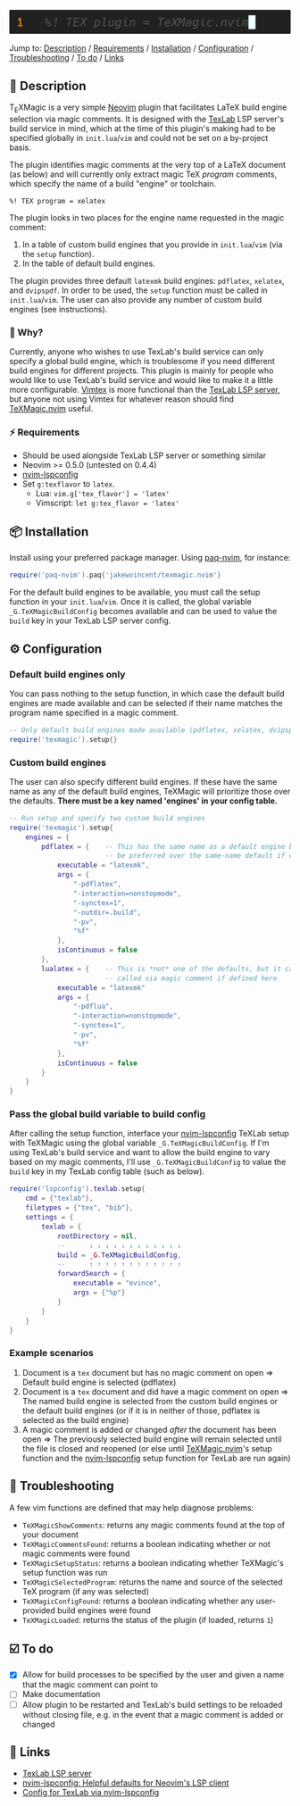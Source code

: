 ![Banner](assets/images/banner.gif)

Jump to: [Description](#-description) / [Requirements](#-requirements) / [Installation](#-installation) / [Configuration](#%EF%B8%8F-configuration) / [Troubleshooting](#-troubleshooting) / [To do](#%EF%B8%8F-to-do) / [Links](#-links)

## 📝 Description
T<sub>E</sub>XMagic is a very simple [Neovim](https://neovim.io) plugin that facilitates LaTeX build engine selection via magic comments. It is designed with the [TexLab](https://github.com/latex-lsp/texlab) LSP server's build service in mind, which at the time of this plugin's making had to be specified globally in `init.lua`/`vim` and could not be set on a by-project basis.

The plugin identifies magic comments at the very top of a LaTeX document (as below) and will currently only extract magic TeX *program* comments, which specify the name of a build "engine" or toolchain.

```
%! TEX program = xelatex
```
The plugin looks in two places for the engine name requested in the magic comment:

1. In a table of custom build engines that you provide in `init.lua`/`vim` (via the `setup` function).
2. In the table of default build engines.

The plugin provides three default `latexmk` build engines: `pdflatex`, `xelatex`, and `dvipspdf`. In order to be used, the `setup` function must be called in `init.lua`/`vim`. The user can also provide any number of custom build engines (see instructions).

### 🤷 Why?
Currently, anyone who wishes to use TexLab's build service can only specify a global build engine, which is troublesome if you need different build engines for different projects. This plugin is mainly for people who would like to use TexLab's build service and would like to make it a little more configurable. [Vimtex](https://github.com/lervag/vimtex) is more functional than the [TexLab LSP server](https://github.com/latex-lsp/texlab), but anyone not using Vimtex for whatever reason should find [TeXMagic.nvim](https://github.com/jakewvincent/texmagic.nvim) useful.

### ⚡ Requirements

- Should be used alongside TexLab LSP server or something similar
- Neovim >= 0.5.0 (untested on 0.4.4)
- [nvim-lspconfig](https://github.com/neovim/nvim-lspconfig)
- Set `g:texflavor` to `latex`.
    - Lua: `vim.g['tex_flavor'] = 'latex'`
    - Vimscript: `let g:tex_flavor = 'latex'`

## 📦 Installation
Install using your preferred package manager. Using [paq-nvim](https://github.com/savq/paq-nvim), for instance:

```lua
require('paq-nvim').paq{'jakewvincent/texmagic.nvim'}
```

For the default build engines to be available, you must call the setup function in your `init.lua`/`vim`. Once it is called, the global variable `_G.TeXMagicBuildConfig` becomes available and can be used to value the `build` key in your TexLab LSP server config.

## ⚙️ Configuration
### Default build engines only
You can pass nothing to the setup function, in which case the default build engines are made available and can be selected if their name matches the program name specified in a magic comment.

```lua
-- Only default build engines made available (pdflatex, xelatex, dvipspdf)
require('texmagic').setup{}
```

### Custom build engines
The user can also specify different build engines. If these have the same name as any of the default build engines, TeXMagic will prioritize those over the defaults. **There must be a key named 'engines' in your config table.**

```lua
-- Run setup and specify two custom build engines
require('texmagic').setup{
    engines = {
        pdflatex = {    -- This has the same name as a default engine but would
                        -- be preferred over the same-name default if defined
            executable = "latexmk",
            args = {
                "-pdflatex",
                "-interaction=nonstopmode",
                "-synctex=1",
                "-outdir=.build",
                "-pv",
                "%f"
            },
            isContinuous = false
        },
        lualatex = {    -- This is *not* one of the defaults, but it can be
                        -- called via magic comment if defined here
            executable = "latexmk"
            args = {
                "-pdflua",
                "-interaction=nonstopmode",
                "-synctex=1",
                "-pv",
                "%f"
            },
            isContinuous = false
        }
    }
}
```

### Pass the global build variable to build config
After calling the setup function, interface your [nvim-lspconfig](https://github.com/neovim/nvim-lspconfig) TeXLab setup with TeXMagic using the global variable `_G.TeXMagicBuildConfig`. If I'm using TexLab's build service and want to allow the build engine to vary based on my magic comments, I'll use `_G.TeXMagicBuildConfig` to value the `build` key in my TexLab config table (such as below).

```lua
require('lspconfig').texlab.setup{
    cmd = {"texlab"},
    filetypes = {"tex", "bib"},
    settings = {
        texlab = {
            rootDirectory = nil,
            --      ↓ ↓ ↓ ↓ ↓ ↓ ↓ ↓ ↓ ↓ ↓ ↓
            build = _G.TeXMagicBuildConfig,
            --      ↑ ↑ ↑ ↑ ↑ ↑ ↑ ↑ ↑ ↑ ↑ ↑
            forwardSearch = {
                executable = "evince",
                args = {"%p"}
            }
        }
    }
}
```

### Example scenarios
1. Document is a `tex` document but has no magic comment on open ⇒ Default build engine is selected (pdflatex)
2. Document is a `tex` document and did have a magic comment on open ⇒ The named build engine is selected from the custom build engines or the default build engines (or if it is in neither of those, pdflatex is selected as the build engine)
3. A magic comment is added or changed *after* the document has been open ⇒ The previously selected build engine will remain selected until the file is closed and reopened (or else until [TeXMagic.nvim](https://github.com/jakewvincent/texmagic.nvim)'s setup function and the [nvim-lspconfig](https://github.com/neovim/nvim-lspconfig) setup function for TexLab are run again)

## 🥀 Troubleshooting
A few vim functions are defined that may help diagnose problems:

* `TeXMagicShowComments`: returns any magic comments found at the top of your document
* `TeXMagicCommentsFound`: returns a boolean indicating whether or not magic comments were found
* `TeXMagicSetupStatus`: returns a boolean indicating whether TeXMagic's setup function was run
* `TeXMagicSelectedProgram`: returns the name and source of the selected TeX program (if any was selected)
* `TeXMagicConfigFound`: returns a boolean indicating whether any user-provided build engines were found
* `TeXMagicLoaded`: returns the status of the plugin (if loaded, returns `1`)

## ☑️ To do
- [X] Allow for build processes to be specified by the user and given a name that the magic comment can point to
- [ ] Make documentation
- [ ] Allow plugin to be restarted and TexLab's build settings to be reloaded without closing file, e.g. in the event that a magic comment is added or changed

## 🔗 Links
* [TexLab LSP server](https://github.com/latex-lsp/texlab) 
* [nvim-lspconfig: Helpful defaults for Neovim's LSP client](https://github.com/neovim/nvim-lspconfig)
* [Config for TexLab via nvim-lspconfig](https://github.com/neovim/nvim-lspconfig/blob/master/CONFIG.md#texlab)
